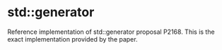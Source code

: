 # std::generator

Reference implementation of std::generator proposal P2168. This is the exact
implementation provided by the paper.
